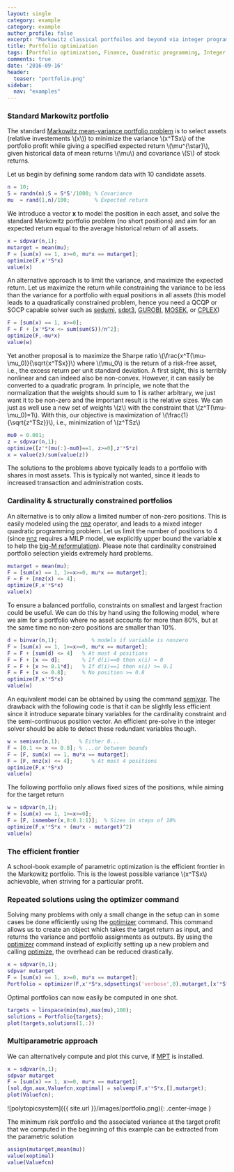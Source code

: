 ```yaml
---
layout: single
category: example
category: example
author_profile: false
excerpt: "Markowitz classical portfoilos and beyond via integer programming."
title: Portfolio optimization
tags: [Portfolio optimization, Finance, Quadratic programming, Integer programming, Cardinality, Multi-parametric programming]
comments: true
date: '2016-09-16'
header:
  teaser: "portfolio.png"
sidebar:
  nav: "examples"
---
```


### Standard Markowitz portfolio

The standard [Markowitz mean-variance portfolio problem](http://en.wikipedia.org/wiki/Modern_portfolio_theory) is to select assets (relative investements \\(x\\)) to minimize the variance \\(x^TSx\\) of the portfolio profit while giving a specified expected return \\(\mu^{\star}\\), given historical data of mean returns \\(\mu\\) and covariance \\(S\\) of stock returns.

Let us begin by defining some random data with 10 candidate assets.

````matlab
n = 10;
S = randn(n);S = S*S'/1000; % Covariance
mu  = rand(1,n)/100;        % Expected return       
````

We introduce a vector **x** to model the position in each asset, and solve the standard Markowitz portfolio problem (no short positions) and aim for an expected return equal to the average historical return of all assets.

````matlab
x = sdpvar(n,1);
mutarget = mean(mu);
F = [sum(x) == 1, x>=0, mu*x == mutarget];
optimize(F,x'*S*x)
value(x)
````

An alternative approach is to limit the variance, and maximize the expected return. Let us maximize the return while constraining the variance to be less than the variance for a  portfolio with equal positions in all assets (this model leads to a quadratically constrained problem, hence you need a QCQP or SOCP capable solver such as [sedumi](/command/sedumi), [sdpt3](/command/sdpt3), [GUROBI](/solver/gurobi), [MOSEK](/solver/mosek), or [CPLEX](/solver/cplex))

````matlab
F = [sum(x) == 1, x>=0];
F = F + [x'*S*x <= sum(sum(S))/n^2];
optimize(F,-mu*x)
value(w)
````

Yet another proposal is to maximize the Sharpe ratio \\(\frac{x^T(\mu-\mu_0)}{\sqrt{x^TSx}}\\) where \\(\mu_0\\) is the return of a risk-free asset, i.e., the excess return per unit standard deviation. A first sight, this is terribly nonlinear and can indeed also be non-convex. However, it can easily be converted to a quadratic program. In principle, we note that the normalization that the weights should sum to 1 is rather arbitrary, we just want it to be non-zero and the important result is the relative sizes. We can just as well use a new set of weights \\(z\\) with the constraint that \\(z^T(\mu-\mu_0)=1\\). With this, our objective is maximization of \\(\frac{1}{\sqrt{z^TSz}}\\), i.e., minimization of \\(z^TSz\\)

````matlab
mu0 = 0.001;
z = sdpvar(n,1);
optimize([z'*(mu(:)-mu0)==1, z>=0],z'*S*z)
x = value(z)/sum(value(z))
````

The solutions to the problems above typically leads to a portfolio with shares in most assets. This is typically not wanted, since it leads to increased transaction and administration costs.

### Cardinality & structurally constrained portfolios

An alternative is to only allow a limited number of non-zero positions. This is easily modeled using the [nnz](/command/nnz) operator, and leads to a mixed integer quadratic programming problem. Let us limit the number of positions to 4 (since [nnz](/command/nnz) requires a MILP model, we explicitly upper bound the variable **x** to help the [big-M reformulation](/tutorial/bigmandconvexhulls)). Please note that cardinality constrained portfolio selection yields extremely hard problems.

````matlab
mutarget = mean(mu);
F = [sum(x) == 1, 1>=x>=0, mu*x == mutarget];
F = F + [nnz(x) <= 4];
optimize(F,x'*S*x)
value(x)
````

To ensure a balanced portfolio, constraints on smallest and largest fraction could be useful. We can do this by hand using the following model, where we aim for a portfolio where no asset accounts for more than 80%, but at the same time no non-zero positions are smaller than 10%.

````matlab
d = binvar(n,1);           % models if variable is nonzero
F = [sum(x) == 1, 1>=x>=0, mu*x == mutarget];
F = F + [sum(d) <= 4]   % At most 4 positions
F = F + [x <= d];       % If d(i)==0 then x(i) = 0
F = F + [x >= 0.1*d];   % If d(i)==1 then x(i) >= 0.1
F = F + [x <= 0.8];     % No position >= 0.8
optimize(F,x'*S*x)
value(w)
````

An equivalent model can be obtained by using the command [semivar](/command/semivar). The drawback with the following code is that it can be slightly less efficient since it introduce separate binary variables for the cardinality constraint and the semi-continuous position vector. An efficient pre-solve in the integer solver should be able to detect these redundant variables though.

````matlab
w = semivar(n,1);      % Either 0...
F = [0.1 <= x <= 0.8]; % ...or between bounds
F = [F, sum(x) == 1, mu*x == mutarget];
F = [F, nnz(x) <= 4];      % At most 4 positions
optimize(F,x'*S*x)
value(w)
````

The following portfolio only allows fixed sizes of the positions, while aiming for the target return

````matlab
w = sdpvar(n,1);
F = [sum(x) == 1, 1>=x>=0];
F = [F, ismember(x,0:0.1:1)];  % Sizes in steps of 10%
optimize(F,x'*S*x + (mu*x - mutarget)^2)
value(w)
````

### The efficient frontier

A school-book example of parametric optimization is the efficient frontier in the Markowitz portfolio. This is the lowest possible variance \\(x^TSx\\) achievable, when striving for a particular profit.

### Repeated solutions using the optimizer command

Solving many problems with only a small change in the setup can in some cases be done efficiently using the [optimizer](/command/optimizer) command. This command allows us to create an object which takes the target return as input, and returns the variance and portfolio assignments as outputs. By using the [optimizer](/command/optimizer) command instead of explicitly setting up a new problem and calling [optimize](/command/optimize), the overhead can be reduced drastically.

````matlab
x = sdpvar(n,1);
sdpvar mutarget
F = [sum(x) == 1, x>=0, mu*x == mutarget];
Portfolio = optimizer(F,x'*S*x,sdpsettings('verbose',0),mutarget,[x'*S*x;x]);
````

Optimal portfolios can now easily be computed in one shot.

````matlab
targets = linspace(min(mu),max(mu),100);
solutions = Portfolio{targets};
plot(targets,solutions(1,:))
````

### Multiparametric approach

We can alternatively compute and plot this curve, if [MPT](/solver/mpt) is installed.

````matlab
x = sdpvar(n,1);
sdpvar mutarget
F = [sum(x) == 1, x>=0, mu*x == mutarget];
[sol,dgn,aux,Valuefcn,xoptimal] = solvemp(F,x'*S*x,[],mutarget);
plot(Valuefcn);
````

![polytopicsystem]({{ site.url }}/images/portfolio.png){: .center-image }

The minimum risk portfolio and the associated variance at the target profit that we computed in the beginning of this example can be extracted from the parametric solution

````matlab
assign(mutarget,mean(mu))
value(xoptimal)
value(Valuefcn)
````
